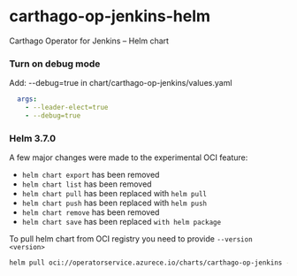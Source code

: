 # carthago-op-jenkins-helm
Carthago Operator for Jenkins – Helm chart

### Turn on debug mode
Add: --debug=true in chart/carthago-op-jenkins/values.yaml

```yaml
  args:
    - --leader-elect=true
    - --debug=true
```

### Helm 3.7.0
A few major changes were made to the experimental OCI feature:

- `helm chart export` has been removed
- `helm chart list` has been removed
- `helm chart pull` has been replaced with `helm pull`
- `helm chart push` has been replaced with `helm push`
- `helm chart remove` has been removed
- `helm chart save` has been replaced `with helm package`

To pull helm chart from OCI registry you need to provide `--version <version>`
```bash
helm pull oci://operatorservice.azurece.io/charts/carthago-op-jenkins --version 0.1.2
```